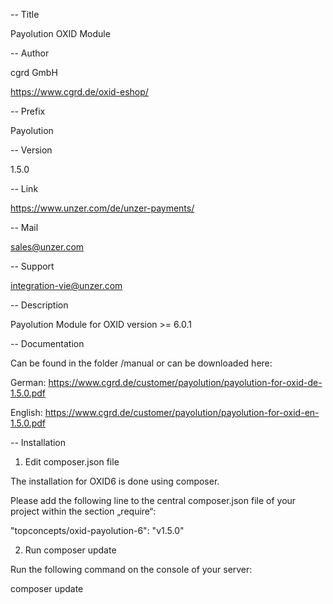 -- Title

Payolution OXID Module


-- Author

cgrd GmbH

https://www.cgrd.de/oxid-eshop/


-- Prefix

Payolution


-- Version

1.5.0


-- Link

https://www.unzer.com/de/unzer-payments/ 


-- Mail

sales@unzer.com

-- Support

integration-vie@unzer.com


-- Description

Payolution Module for OXID version >= 6.0.1

-- Documentation

Can be found in the folder /manual or can be downloaded here:

German: https://www.cgrd.de/customer/payolution/payolution-for-oxid-de-1.5.0.pdf

English: https://www.cgrd.de/customer/payolution/payolution-for-oxid-en-1.5.0.pdf


-- Installation

1. Edit composer.json file

The installation for OXID6 is done using composer.

Please add the following line to the central composer.json file of your project within the section „require“:


"topconcepts/oxid-payolution-6": "v1.5.0"

2. Run composer update

Run the following command on the console of your server:

composer update 
